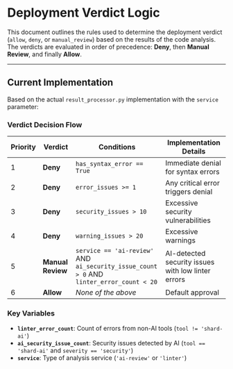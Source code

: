 # Deployment Verdict Logic

This document outlines the rules used to determine the deployment verdict (`allow`, `deny`, or `manual_review`) based on the results of the code analysis. The verdicts are evaluated in order of precedence: **Deny**, then **Manual Review**, and finally **Allow**.

---
## Current Implementation 

Based on the actual `result_processor.py` implementation with the `service` parameter:

### Verdict Decision Flow

| Priority | Verdict | Conditions | Implementation Details |
|----------|---------|------------|------------------------|
| 1 | **Deny** | `has_syntax_error == True` | Immediate denial for syntax errors |
| 2 | **Deny** | `error_issues >= 1` | Any critical error triggers denial |
| 3 | **Deny** | `security_issues > 10` | Excessive security vulnerabilities |
| 4 | **Deny** | `warning_issues > 20` | Excessive warnings |
| 5 | **Manual Review** | `service == 'ai-review'` AND<br>`ai_security_issue_count > 0` AND<br>`linter_error_count < 20` | AI-detected security issues with low linter errors |
| 6 | **Allow** | *None of the above* | Default approval |

### Key Variables
- **`linter_error_count`**: Count of errors from non-AI tools (`tool != 'shard-ai'`)
- **`ai_security_issue_count`**: Security issues detected by AI (`tool == 'shard-ai'` and `severity == 'security'`)
- **`service`**: Type of analysis service (`'ai-review'` or `'linter'`)

